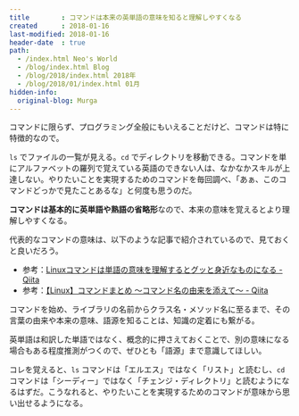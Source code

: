 ```yaml
---
title        : コマンドは本来の英単語の意味を知ると理解しやすくなる
created      : 2018-01-16
last-modified: 2018-01-16
header-date  : true
path:
  - /index.html Neo's World
  - /blog/index.html Blog
  - /blog/2018/index.html 2018年
  - /blog/2018/01/index.html 01月
hidden-info:
  original-blog: Murga
---
```


コマンドに限らず、プログラミング全般にもいえることだけど、コマンドは特に特徴的なので。

`ls` でファイルの一覧が見える。`cd` でディレクトリを移動できる。コマンドを単にアルファベットの羅列で覚えている英語のできない人は、なかなかスキルが上達しない。やりたいことを実現するためのコマンドを毎回調べ、「あぁ、このコマンドどっかで見たことあるな」と何度も思うのだ。

**コマンドは基本的に英単語や熟語の省略形**なので、本来の意味を覚えるとより理解しやすくなる。

代表的なコマンドの意味は、以下のような記事で紹介されているので、見ておくと良いだろう。

- 参考：[Linuxコマンドは単語の意味を理解するとグッと身近なものになる - Qiita](https://qiita.com/tetsuya/items/46888bb4dfc8a6bfef02)
- 参考：[【Linux】コマンドまとめ 〜コマンド名の由来を添えて〜 - Qiita](https://qiita.com/taji-taji/items/0b4bcccf097371bc143c)

コマンドを始め、ライブラリの名前からクラス名・メソッド名に至るまで、その言葉の由来や本来の意味、語源を知ることは、知識の定着にも繋がる。

英単語は和訳した単語ではなく、概念的に押さえておくことで、別の意味になる場合もある程度推測がつくので、ぜひとも「語源」まで意識してほしい。

コレを覚えると、`ls` コマンドは「エルエス」ではなく「リスト」と読むし、`cd` コマンドは「シーディー」ではなく「チェンジ・ディレクトリ」と読むようになるはずだ。こうなれると、やりたいことを実現するためのコマンドが意味から思い出せるようになる。
